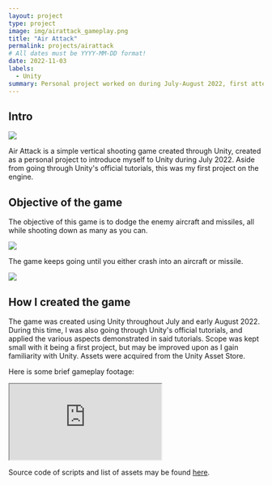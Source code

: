 ```yaml
---
layout: project
type: project
image: img/airattack_gameplay.png
title: "Air Attack"
permalink: projects/airattack
# All dates must be YYYY-MM-DD format!
date: 2022-11-03
labels:
  - Unity
summary: Personal project worked on during July-August 2022, first attempt at using Unity aside from tutorials
---
```


## Intro

<img class="ui image" src="{{ site.baseurl }}/img/airattack_titlescreen.png">

Air Attack is a simple vertical shooting game created through Unity, created as a personal project to introduce myself to Unity during July 2022. Aside from going through Unity's official tutorials, this was my first project on the engine.

## Objective of the game

The objective of this game is to dodge the enemy aircraft and missiles, all while shooting down as many as you can. 

<img class="ui image" src="{{ site.baseurl }}/img/airattack_gameplay.png">

The game keeps going until you either crash into an aircraft or missile.

<img class="ui image" src="{{ site.baseurl }}/img/airattack_gameover.png">

## How I created the game

The game was created using Unity throughout July and early August 2022. During this time, I was also going through Unity's official tutorials, and applied the various aspects demonstrated in said tutorials. Scope was kept small with it being a first project, but may be improved upon as I gain familiarity with Unity. Assets were acquired from the Unity Asset Store.

Here is some brief gameplay footage:

<div class="ratio ratio-16x9">
  <iframe src="https://www.youtube.com/embed/Qk0WcdlQioQ?si=SjDOuclPo3micaeI"
  title="YouTube video" allowfullscreen>
  </iframe>
</div>



Source code of scripts and list of assets may be found [here](https://github.com/msumaylo/air-attack).

